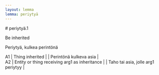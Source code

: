 ```yaml
---
layout: lemma
lemma: periytyä
---
```


<div class="sense">
# <span class="sensename">periytyä.1</span>

<span class="description">Be inherited</span>

<span class="description">Periytyä, kulkea perintönä</span>

A1 | Thing inherited |   | Perintönä kulkeva asia |  
A2 | Entity or thing receiving arg1 as inheritance |   | Taho tai asia, jolle arg1 periytyy |  

</div>

